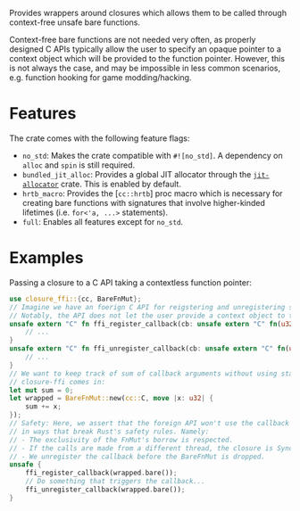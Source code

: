 Provides wrappers around closures which allows them to be called through context-free unsafe
bare functions.

Context-free bare functions are not needed very often, as properly designed C APIs typically
allow the user to specify an opaque pointer to a context object which will be provided to the
function pointer. However, this is not always the case, and may be impossible in less common
scenarios, e.g. function hooking for game modding/hacking.

# Features
The crate comes with the following feature flags:
- `no_std`: Makes the crate compatible with `#![no_std]`. A dependency on `alloc` and `spin` is
  still required.
- `bundled_jit_alloc`: Provides a global JIT allocator through the [`jit-allocator`](https://crates.io/crates/jit-allocator)
  crate. This is enabled by default.
- `hrtb_macro`: Provides the [`cc::hrtb`] proc macro which is necessary for creating bare
  functions with signatures that involve higher-kinded lifetimes (i.e. `for<'a, ...>`
  statements).
- `full`: Enables all features except for `no_std`.

# Examples
Passing a closure to a C API taking a contextless function pointer:
```rust
use closure_ffi::{cc, BareFnMut};
// Imagine we have an foerign C API for reigstering and unregistering some callback function.
// Notably, the API does not let the user provide a context object to the callback.
unsafe extern "C" fn ffi_register_callback(cb: unsafe extern "C" fn(u32)) {
    // ...
}
unsafe extern "C" fn ffi_unregister_callback(cb: unsafe extern "C" fn(u32)) {
    // ...
}
// We want to keep track of sum of callback arguments without using statics. This is where
// closure-ffi comes in:
let mut sum = 0;
let wrapped = BareFnMut::new(cc::C, move |x: u32| {
    sum += x;
});
// Safety: Here, we assert that the foreign API won't use the callback
// in ways that break Rust's safety rules. Namely:
// - The exclusivity of the FnMut's borrow is respected.
// - If the calls are made from a different thread, the closure is Sync.
// - We unregister the callback before the BareFnMut is dropped.
unsafe {
    ffi_register_callback(wrapped.bare());
    // Do something that triggers the callback...
    ffi_unregister_callback(wrapped.bare());
}